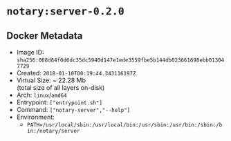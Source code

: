 # `notary:server-0.2.0`

## Docker Metadata

- Image ID: `sha256:068d84f0d6dc35dc5940d147e1ede3559fbe5b144db023661698ebb013047729`
- Created: `2018-01-10T00:19:44.343116197Z`
- Virtual Size: ~ 22.28 Mb  
  (total size of all layers on-disk)
- Arch: `linux`/`amd64`
- Entrypoint: `["entrypoint.sh"]`
- Command: `["notary-server","--help"]`
- Environment:
  - `PATH=/usr/local/sbin:/usr/local/bin:/usr/sbin:/usr/bin:/sbin:/bin:/notary/server`
